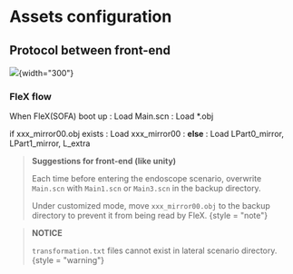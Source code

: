 # Assets configuration

## Protocol between front-end

![](scn.png){width="300"}

### FleX flow

When FleX(SOFA) boot up
: Load Main.scn
: Load *.obj

if xxx_mirror00.obj exists
: Load xxx_mirror00
: **else**
: Load LPart0_mirror, LPart1_mirror, L_extra

> **Suggestions for front-end (like unity)**
>
> Each time before entering the endoscope scenario, overwrite `Main.scn` with `Main1.scn` or `Main3.scn` in the backup
> directory.
>
> Under customized mode, move `xxx_mirror00.obj` to the backup directory to prevent it from being read by FleX.
> {style = "note"}

> **NOTICE**
>
> `transformation.txt` files cannot exist in lateral scenario directory.
> {style = "warning"}
